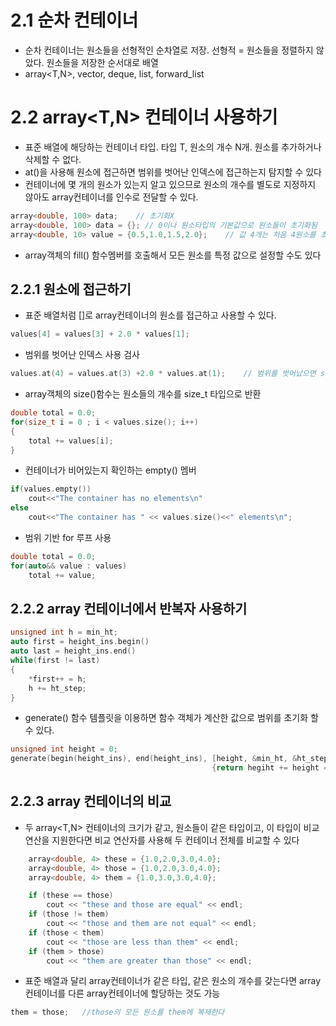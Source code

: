 # 2.1 순차 컨테이너
- 순차 컨테이너는 원소들을 선형적인 순차열로 저장. 선형적 = 원소들을 정렬하지 않았다. 원소들을 저장한 순서대로 배열
- array<T,N>, vector<T>, deque<T>, list<T>, forward_list<T>

# 2.2 array<T,N> 컨테이너 사용하기
- 표준 배열에 해당하는 컨테이너 타입. 타입 T, 원소의 개수 N개. 원소를 추가하거나 삭제할 수 없다.
- at()을 사용해 원소에 접근하면 범위를 벗어난 인덱스에 접근하는지 탐지할 수 있다
- 컨테이너에 몇 개의 원소가 있는지 알고 있으므로 원소의 개수를 별도로 지정하지 않아도 array컨테이너를 인수로 전달할 수 있다.
```C++
array<double, 100> data;    // 초기화X
array<double, 100> data = {}; // 0이나 원소타입의 기본값으로 원소들이 초기화됨
array<double, 10> value = {0.5,1.0,1.5,2.0};    // 값 4개는 처음 4원소를 초기화하고 이후 원소는 0.0으로 초기화
```
- array객체의 fill() 함수멤버를 호출해서 모든 원소를 특정 값으로 설정할 수도 있다

## 2.2.1 원소에 접근하기
- 표준 배열처럼 []로 array컨테이너의 원소를 접근하고 사용할 수 있다.
```C++
values[4] = values[3] + 2.0 * values[1];
```
- 범위를 벗어난 인덱스 사용 검사
```C++
values.at(4) = values.at(3) +2.0 * values.at(1);    // 범위를 벗어났으면 std::out_of_range예외발생. 이전코드와 동일
```
- array객체의 size()함수는 원소들의 개수를 size_t 타입으로 반환
```C++
double total = 0.0;
for(size_t i = 0 ; i < values.size(); i++)
{
    total += values[i];
}
```
- 컨테이너가 비어있는지 확인하는 empty() 멤버
```C++
if(values.empty())
    cout<<"The container has no elements\n"
else
    cout<<"The container has " << values.size()<<" elements\n";
```
- 범위 기반 for 루프 사용
```C++
double total = 0.0;
for(auto&& value : values)
    total += value;
```

## 2.2.2 array 컨테이너에서 반복자 사용하기
```C++
unsigned int h = min_ht;
auto first = height_ins.begin()
auto last = height_ins.end()
while(first != last)
{
    *first++ = h;
    h += ht_step;
}
```
- generate() 함수 템플릿을 이용하면 함수 객체가 계산한 값으로 범위를 초기화 할 수 있다.
```C++
unsigned int height = 0;
generate(begin(height_ins), end(height_ins), [height, &min_ht, &ht_step]() mutable
                                             {return hegiht += height == 0 ? min_ht:ht_step;});
```
## 2.2.3 array 컨테이너의 비교
- 두 array<T,N> 컨테이너의 크기가 같고, 원소들이 같은 타입이고, 이 타입이 비교 연산을 지원한다면 비교 연산자를 사용해 두 컨테이너 전체를 비교할 수 있다
```C++
    array<double, 4> these = {1.0,2.0,3.0,4.0};
    array<double, 4> those = {1.0,2.0,3.0,4.0};
    array<double, 4> them = {1.0,3.0,3.0,4.0};

    if (these == those)
        cout << "these and those are equal" << endl;
    if (those != them)
        cout << "those and them are not equal" << endl;
    if (those < them)
        cout << "those are less than them" << endl;
    if (them > those)
        cout << "them are greater than those" << endl;

```
- 표준 배열과 달리 array컨테이너가 같은 타입, 같은 원소의 개수를 갖는다면 array 컨테이너를 다른 array컨테이너에 할당하는 것도 가능
```C++
them = those;   //those의 모든 원소를 them에 복제한다
```